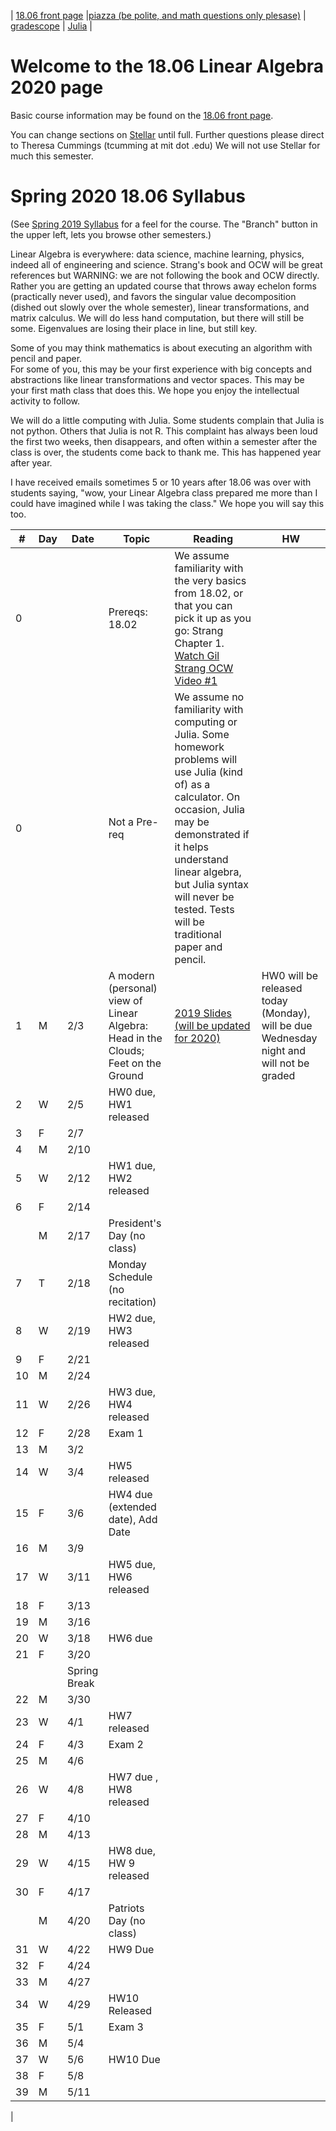 
| [18.06 front page](http://web.mit.edu/18.06)  |[piazza (be polite, and math questions only plesase)](piazza.com/mit/spring2020/1806) |
[gradescope](https://www.gradescope.com/courses/87639) |
[Julia](https://julialang.org/) |
<!-- [juliabox](http://www.juliabox.com) | -->

<!-- [VMLS text](http://vmls-book.stanford.edu/vmls.pdf) | -->
<!-- [VMLS Julia Companion](http://vmls-book.stanford.edu/vmls-julia-companion.pdf) | -->


# Welcome to the 18.06 Linear Algebra 2020 page

Basic course information may be found on the [18.06 front page](http://web.mit.edu/18.06).

You can change sections on [Stellar](https://learning-modules.mit.edu/class/index.html?uuid=/course/18/sp20/18.06#dashboard)  until full.
Further questions please direct to Theresa Cummings (tcumming at mit dot .edu)
We will not use Stellar for much this semester.

# Spring 2020 18.06 Syllabus <br>

(See [Spring 2019 Syllabus](https://github.com/mitmath/1806/blob/spring19/summaries.md) for a feel for the course.
The "Branch" button in the upper left, lets you browse other semesters.)



 Linear Algebra is everywhere: data science, machine learning, physics, indeed all of engineering and science.
Strang's book and OCW will be great references but WARNING: we are not following the book and OCW directly.
Rather you are getting an updated course that throws away echelon forms (practically never used), and favors the singular
value decomposition (dished out slowly over the whole semester), linear transformations, and matrix calculus.
We will do less hand computation, but there will still be some.  Eigenvalues are losing their place in line, but still key.


Some of you may think mathematics is about executing an algorithm with pencil and paper.  
For some of you, this may be your first experience with big concepts and abstractions
like linear transformations and vector spaces.
This may be your first math class that does this.  We hope you enjoy the intellectual activity to follow.

We will do a little computing with Julia.  Some students complain that Julia is not python.  Others that Julia
is not R.  This complaint has always been loud the first two weeks, then disappears, and often within a semester
after the class is over, the students come back to thank me.  This has happened year after year.

I have received emails sometimes  5 or 10  years after 18.06 was over with students saying, "wow, your  Linear Algebra class  prepared me more than I could have imagined while I was taking  the class."  We hope you will say this too.

|#|Day| Date |  Topic | Reading| HW |
|-|-|------|------|-----|--|
|0||| Prereqs: 18.02 |  We assume familiarity with the very basics from 18.02, or that you can pick it up as you go: Strang Chapter 1.  [Watch Gil Strang OCW Video #1](https://youtu.be/ZK3O402wf1c?t=1) |
|0||| Not a Pre-req | We assume no familiarity with computing or Julia.  Some homework problems will use Julia (kind of) as a calculator.  On occasion, Julia  may be demonstrated if it helps understand linear algebra, but Julia syntax will never be tested.  Tests will be traditional paper and pencil. |
 |1| M |2/3| A modern (personal) view of Linear Algebra: Head in the Clouds; Feet on the Ground   | [2019 Slides (will be updated for 2020)](https://docs.google.com/presentation/d/1znZ9IuK7Th3bjMRttfuCbWT1gSQmwKLtLx-XLlbjp8k/edit?usp=sharing)| HW0 will be released today (Monday), will be due Wednesday night and will not be graded|
 |2| W |2/5| HW0 due, HW1 released |
 |3| F |2/7|
|4| M |2/10|
|5| W |2/12| HW1 due, HW2 released |
|6| F |2/14|
|| M |2/17| President's Day (no class)|
|7| T |2/18| Monday Schedule (no recitation)|
|8| W |2/19| HW2 due, HW3 released |
|9| F |2/21|
|10| M |2/24|
|11| W |2/26| HW3 due, HW4 released |
|12| F |2/28| Exam 1
|13| M |3/2|
|14| W |3/4|  HW5 released |
|15| F |3/6| HW4 due (extended date), Add Date |
|16| M |3/9|
|17| W |3/11|  HW5 due, HW6 released |
|18| F |3/13|
|19| M |3/16|
|20| W |3/18|  HW6 due |
|21| F |3/20|
| | | Spring Break|
|22| M |3/30|
|23| W |4/1|  HW7  released |
|24| F |4/3| Exam 2|
|25| M |4/6|
|26| W |4/8|   HW7 due , HW8 released|
|27| F |4/10| |
|28| M |4/13|
|29| W |4/15| HW8 due, HW 9 released |
|30| F |4/17|
|  | M |4/20| Patriots Day (no class)|
|31| W |4/22| HW9 Due |
|32| F |4/24|
|33| M |4/27|
|34| W |4/29| HW10 Released |
|35| F |5/1| Exam 3|
|36| M |5/4|
|37| W |5/6| HW10 Due |
|38| F |5/8|
|39| M |5/11|









 <!-- [HW1](https://nbviewer.jupyter.org/github/mitmath/1806/blob/master/psets/pset1.ipynb) released 2/7. -->
   |


<!-- (Below still under construction.)
|Problem Set | Solutions | Due Date |
|-|-|-|
[HW0 Practice Workflow](https://nbviewer.jupyter.org/github/mitmath/1806/blob/master/psets/pset0.ipynb) || February 10, 4:55pm |
[HW1](https://nbviewer.jupyter.org/github/mitmath/1806/blob/master/psets/pset1.ipynb) | [HW1 Solutions](https://nbviewer.jupyter.org/github/mitmath/1806/blob/master/psets/pset1sol.ipynb)     | February 13, 10:55am |
[HW2](https://nbviewer.jupyter.org/github/mitmath/1806/blob/master/psets/pset2.ipynb)|[HW2 Solutions](https://nbviewer.jupyter.org/github/mitmath/1806/blob/master/psets/pset2sol.ipynb)  | February 20, 10:55am|
[HW3](https://nbviewer.jupyter.org/github/mitmath/1806/blob/master/psets/pset3.ipynb)  | [HW3 Solutions](https://nbviewer.jupyter.org/github/mitmath/1806/blob/master/psets/pset3sol.ipynb)| February 27, 10:55am |
[Practice Quiz 1](https://nbviewer.jupyter.org/github/mitmath/1806/blob/master/psets/Exam%201%20practice%20problems.ipynb)| [Solutions](https://nbviewer.jupyter.org/github/mitmath/1806/blob/master/psets/midterm_1_practice_problems.ipynb)
[HW4](https://nbviewer.jupyter.org/github/mitmath/1806/blob/master/psets/pset4.ipynb)|[HW4 Solutions](https://nbviewer.jupyter.org/github/mitmath/1806/blob/master/psets/pset4sol.ipynb)| Extended due date: March 8, 10:55am
[Quiz 1](https://github.com/mitmath/1806/raw/master/psets/quiz1-1806-S19.pdf) | [Quiz 1 Solutions](https://github.com/mitmath/1806/raw/master/psets/quiz1_solns.pdf) |
[HW5](https://nbviewer.jupyter.org/github/mitmath/1806/blob/master/psets/pset5.ipynb) |[HW5 Solutions](https://nbviewer.jupyter.org/github/mitmath/1806/blob/master/psets/pset5sol.ipynb)| March 13, 10:55am|
[HW6](https://nbviewer.jupyter.org/github/mitmath/1806/blob/master/psets/pset6.ipynb) |[HW6 Solutions](https://nbviewer.jupyter.org/github/mitmath/1806/blob/master/psets/pset6sol.ipynb)| March 20, 10:55am|
[Practice Quiz 2](https://nbviewer.jupyter.org/github/mitmath/1806/blob/master/psets/Exam%202%20Practice%20.ipynb)|[Quiz2 practice solutions](https://nbviewer.jupyter.org/github/mitmath/1806/blob/master/psets/midterm_2_practice_problems_solns.ipynb)| |
[Quiz 2](https://github.com/mitmath/1806/raw/master/psets/quiz2-1806-S19.pdf) | [Quiz 2 Solutions](https://github.com/mitmath/1806/raw/master/psets/quiz2-1806-S19_solns.pdf) |
[HW7](https://nbviewer.jupyter.org/github/mitmath/1806/blob/master/psets/pset7.ipynb) |[HW7 Solutions](https://nbviewer.jupyter.org/github/mitmath/1806/blob/master/psets/pset7sol.ipynb)| April 12, 11:59pm|
[HW8 ](https://nbviewer.jupyter.org/github/mitmath/1806/blob/master/psets/pset8.ipynb) |[HW8 Solutions](https://nbviewer.jupyter.org/github/mitmath/1806/blob/master/psets/pset8sol.ipynb) | Extended to April 19 11:59 pm|
[HW9 ](https://nbviewer.jupyter.org/github/mitmath/1806/blob/master/psets/pset9.ipynb) |[HW9 Solutions](https://nbviewer.jupyter.org/github/mitmath/1806/blob/master/psets/pset9sol.ipynb)| April 26, 11:59pm|
[Practice Quiz 3 ](https://nbviewer.jupyter.org/github/mitmath/1806/blob/master/psets/Exam%203%20Practice%20.ipynb)| [Solutions](https://nbviewer.jupyter.org/github/mitmath/1806/blob/master/psets/Exam3Practice-sol.ipynb)|
[Quiz 3](https://github.com/mitmath/1806/raw/master/psets/quiz3-1806.pdf) | [Quiz 3 Solutions](https://github.com/mitmath/1806/raw/master/psets/quiz3-1806-sol.pdf) |
[HW10](https://nbviewer.jupyter.org/github/mitmath/1806/blob/master/psets/pset10.ipynb)|[HW10 Solutions](https://nbviewer.jupyter.org/github/mitmath/1806/blob/master/psets/pset10sol.ipynb)| May 10, 11:59pm |
[Final exam practice problems](https://nbviewer.jupyter.org/github/mitmath/1806/blob/master/psets/finalpractice.ipynb)|[Final practice solutions](https://nbviewer.jupyter.org/github/mitmath/1806/blob/master/psets/finalpracticesol.ipynb)| |
[Final exam](https://nbviewer.jupyter.org/github/mitmath/1806/blob/master/psets/final.pdf)|[Final solutions](https://nbviewer.jupyter.org/github/mitmath/1806/blob/master/psets/finalsol.pdf)| |
[Sam's Inventory of past exams](https://github.com/mitmath/1806/raw/master/examinventory.pdf)|

|||||
|-|-|-|-|
|Final | May 21 9am-12pm | Johnson ice rink | Covers the semester up to Lecture 35 on May 6 (Exams 1,2 and 3, pos definite and Markov Matrices, all hws)

|Recitation Materials|
|--|
|[Linear Algebra 101](https://github.com/mitmath/1806/raw/master/recitation-materials/Linear_algebra_101.pdf)|
|[week 3 review session](https://github.com/mitmath/1806/raw/master/recitation-materials/wk3session.pdf)|
| [Andrew's recitation](https://github.com/mitmath/1806/tree/master/recitation-materials/Andrew) |
| [Kyeongsu's recitation](https://github.com/mitmath/1806/tree/master/recitation-materials/Kyeongsu) |
| [Sam's recitation](https://github.com/mitmath/1806/tree/master/recitation-materials/Sam) |
| [Sveta's recitation](https://github.com/mitmath/1806/tree/master/recitation-materials/Sveta) |
| [Zach's recitation](https://github.com/mitmath/1806/tree/master/recitation-materials/Zach)



|#|Day| Date |  Topic | Reading| HW |
|-|-|------|------|-----|--|
|0||| Prereqs: 18.02 |  We assume familiarity with the very basics, or that you can pick it up as you go (many students have): Strang Chapter 1, [VMLS](http://vmls-book.stanford.edu/vmls.pdf)  1.1-1.4, 2.1, 3.1, 6.1, 10.1 | [HW0](https://nbviewer.jupyter.org/github/mitmath/1806/blob/master/psets/pset0.ipynb) is a practice class workflow.  It is to be handed in by Sunday 2/10  at 4:55pm, but will not be graded.  <a href="https://youtu.be/NGmdBOcnBCE">Video of HW0 workflow by Jonathan Edelman who didn't quite make it to the last step</a> <a href="https://youtu.be/NGmdBOcnBCE"><img src="https://i.ytimg.com/vi/NGmdBOcnBCE/hqdefault.jpg?sqp=-oaymwEZCNACELwBSFXyq4qpAwsIARUAAIhCGAFwAQ==&rs=AOn4CLA7ZvHBB2I15pyz78RXIz5dKyH_hg"></a>  WARNING: How you download matters.  "Save LINK as" seems to always work when you download.
|0||| Not a Pre-req | We assume no familiarity with computing or Julia.  Some homework problems will use Julia (kind of) as a calculator. This is not a programming class. On occasion, Julia programming may be demonstrated if it helps understand linear algebra, but Julia syntax will never be tested.  Tests will be traditional paper and pencil. |
 |1| W|2/6| A modern (personal) view of Linear Algebra: Head in the Clouds; Feet on the Ground   | [Slides](https://docs.google.com/presentation/d/1znZ9IuK7Th3bjMRttfuCbWT1gSQmwKLtLx-XLlbjp8k/edit?usp=sharing)| [HW1](https://nbviewer.jupyter.org/github/mitmath/1806/blob/master/psets/pset1.ipynb) released 2/7.  A sample solution to a 2x2 factorization problem has been added to the end. |
|	2	|	F	|	2/8	|Linear Combinations, Vector Spaces, Elementwise Operations e.g. nonlinear neural net |  [Slides](https://docs.google.com/presentation/d/1znZ9IuK7Th3bjMRttfuCbWT1gSQmwKLtLx-XLlbjp8k/edit#slide=id.g4f6d86d03d_1_0)  Linear Combinations are mentioned already on page 1 of Strang. Vector Spaces are on page 123.   |Optional Julia Tutorial 5pm-7pm Prof. Steven Johnson 32-141|
|	3	|	M	|	2/11	|Transpose, Inverse, Block Matrices  | [Slides](https://docs.google.com/presentation/d/1znZ9IuK7Th3bjMRttfuCbWT1gSQmwKLtLx-XLlbjp8k/edit#slide=id.g4f6d86d03d_210_0) <ul> <li> A.  Transpose: 109-113 of Strang, Section 6.3.1 of VMLS.  </li> <li> B. Inverses: 83-85,89-90 of Strang, Chapters 11.1,11.2 of VMLS. </li> <li> C. Orthogonal Matrices: 233-235 of Strang, and 189 of VMLS. </li> <li> D. Block Matrices: 74 of Strang, bottom of page 179 of VMLS. </li>  </ul>|
|	4	|	W	|	2/13	|LU,QR|[Slides](https://docs.google.com/presentation/d/1znZ9IuK7Th3bjMRttfuCbWT1gSQmwKLtLx-XLlbjp8k/edit#slide=id.g4f8407bb15_279_0)<ul><li>A. LU factorization: page 563 of Strang has a table of factorizations, Section 2.6 of Strang has more computation than we will do right now (we are not doing pivots and elimination), VMLS almost mentions LU on page 208, but kind of doesn't </li> <li> B. QR factorization: Strang mentions QR a bit too quickly on page 239, VMLS in Section 10.4 </li>   </ul>| [HW1](https://nbviewer.jupyter.org/github/mitmath/1806/blob/master/psets/pset1.ipynb)  due |
|	5	|	F	|	2/15	| QR Applications| [Slides](https://docs.google.com/presentation/d/1znZ9IuK7Th3bjMRttfuCbWT1gSQmwKLtLx-XLlbjp8k/edit#slide=id.g4f8407bb15_357_0) QR is mentioned in Strang 239| [HW2](https://nbviewer.jupyter.org/github/mitmath/1806/blob/master/psets/pset2.ipynb) released 2/14.|
|	6	|	T	|	2/19 (Pres Day+1) |SVD overview, rank r format, and column space	| [Slides](https://docs.google.com/presentation/d/1znZ9IuK7Th3bjMRttfuCbWT1gSQmwKLtLx-XLlbjp8k/edit#slide=id.g4fba4ef7dd_77_0)  <li>  The SVD: Strang mentions the SVD in Chapter 7.  I find the definition in terms of AᵀA a mixed bag.  It's straightforward if you know eigenvalues, but the SVD's true identity is lost in the  eigenworld.  I will not follow the eigenworld approach. </li>|
|	7	|	W	|	2/20	|   rank k approximation, [Image Compression](https://nbviewer.jupyter.org/github/mitmath/1806/blob/master/Compressing%20an%20Image%20with%20the%20svd.ipynb), Nullspace, Column Space |[Slides](https://docs.google.com/presentation/d/1znZ9IuK7Th3bjMRttfuCbWT1gSQmwKLtLx-XLlbjp8k/edit#slide=id.g4fba4ef7dd_248_50)|HW2 due |
|	8	|	F	|	2/22	| SVD full form | [Slides](https://docs.google.com/presentation/d/1znZ9IuK7Th3bjMRttfuCbWT1gSQmwKLtLx-XLlbjp8k/edit#slide=id.g4fba4ef7dd_325_1) [HW3](https://nbviewer.jupyter.org/github/mitmath/1806/blob/master/psets/pset3.ipynb) released 2/21.
|	9	|	M	|	2/25	|review|
|	10	|	W	|	2/27	| guest lecturer [Sam Turton](https://math.mit.edu/directory/profile.php?pid=1732) projections| [Slides](https://docs.google.com/presentation/d/1znZ9IuK7Th3bjMRttfuCbWT1gSQmwKLtLx-XLlbjp8k/edit#slide=id.g523a8d570c_37_0) Section 4.2 of Strang|shorter HW 3 due|
|	11	|	F	|	3/1	| **Exam 1** Walker, during lecture hour (ends 11:55am as another class is entering for an exam  and we must be respectful),  closed book, includes material up to Friday 2/22,  grades visible probably in 24 hours,  no exam makeup (paper alternative - once per semester for emergencies, grade approximate cutoffs available monday) |
|	12	|	M	|	3/4	| Linear Independence, Span, Basis| [Slides ](https://docs.google.com/presentation/d/1znZ9IuK7Th3bjMRttfuCbWT1gSQmwKLtLx-XLlbjp8k/edit#slide=id.g523a8d570c_37_5)Section 3.4 of Strang, 5.1-5.3 of VMLS |
|	13	|	W	|	3/6	| The Complete Solution to Ax=b| [Slides](https://docs.google.com/presentation/d/1znZ9IuK7Th3bjMRttfuCbWT1gSQmwKLtLx-XLlbjp8k/edit#slide=id.g51fe9f1957_24_0)Section 3.3 of Strang |HW 4 due|
|	14	|	F	|	3/8 (add date)	|Intuition on what a Matrix is deep down, the Four Fundamental Subspaces, Orthonormal Bases| [Slides](https://docs.google.com/presentation/d/1znZ9IuK7Th3bjMRttfuCbWT1gSQmwKLtLx-XLlbjp8k/edit#slide=id.g51fe9f1957_59_76) Section 3.5, 4.4 of Strang |
|	15	|	M	|	3/11	| Orthonormal Subspaces | [Slides](https://docs.google.com/presentation/d/1znZ9IuK7Th3bjMRttfuCbWT1gSQmwKLtLx-XLlbjp8k/edit#slide=id.g51fe9f1957_59_121) Section 4.1 of Strang |
|	16	|	W	|	3/13	| Completion of Chapters 1 through 4 of Strang based on SVD rather than elimination.  Note: only the svd has been assumed and everything else was proved in this class.| [Slides](https://docs.google.com/presentation/d/1znZ9IuK7Th3bjMRttfuCbWT1gSQmwKLtLx-XLlbjp8k/edit#slide=id.g5283288fb6_268_5)|HW 5 due|
|	17	|	F	|	3/15	| Linear Transformations and Matrix Calculus | [Slides](https://docs.google.com/presentation/d/1znZ9IuK7Th3bjMRttfuCbWT1gSQmwKLtLx-XLlbjp8k/edit#slide=id.g5283288fb6_268_0) Section 8.1 of Strang |
|	18	|	M	|	3/18	| Linear Transformations and Matrix Calculus Continued | [Slides](https://docs.google.com/presentation/d/1znZ9IuK7Th3bjMRttfuCbWT1gSQmwKLtLx-XLlbjp8k/edit#slide=id.g54c2f1d34e_123_0) |
|	19	|	W	|	3/20	| Determinants |[Slides](https://docs.google.com/presentation/d/1znZ9IuK7Th3bjMRttfuCbWT1gSQmwKLtLx-XLlbjp8k/edit#slide=id.g5446ee59a2_262_0) 5.1 of Strang |HW 6 due|
|	20	|	F	|	3/22 (Spring Break next week)	| Guest Lecturer [Zachary Remscrim](https://math.mit.edu/directory/profile.php?pid=1952): Permutations and Cofactors | [Slides](https://docs.google.com/presentation/d/1znZ9IuK7Th3bjMRttfuCbWT1gSQmwKLtLx-XLlbjp8k/edit#slide=id.g5446ee59a2_347_0) 5.2 of Strang|
|	21	|	M	|	4/1	| Applications of Determinants| [Slides](https://docs.google.com/presentation/d/1znZ9IuK7Th3bjMRttfuCbWT1gSQmwKLtLx-XLlbjp8k/edit#slide=id.g55faa85cad_78_3)
|	22	|	W	|	4/3	|review|||
|	23	|	F	|	4/5	| **Exam 2** (includes material up to Friday March 22) |
|	24	|	M	|	4/8	| Cofactors and Cramer's Rule | [Slides](https://docs.google.com/presentation/d/1znZ9IuK7Th3bjMRttfuCbWT1gSQmwKLtLx-XLlbjp8k/edit#slide=id.g57c9828bc0_13_43) Strang 5.2, 5.3
|	25	|	W	|	4/10	|Inverses and Volumes| [Slides](https://docs.google.com/presentation/d/1znZ9IuK7Th3bjMRttfuCbWT1gSQmwKLtLx-XLlbjp8k/edit#slide=id.g57e4cd3ac9_0_48)  Strang 5.2,5.3
|	26	|	F	|	4/12 (CPW. Pats Day next Monday)	| Hypercubes, Maps, and Jacobians |[Slides](https://docs.google.com/presentation/d/1znZ9IuK7Th3bjMRttfuCbWT1gSQmwKLtLx-XLlbjp8k/edit#slide=id.g57e4cd3ac9_0_73)  Completion up to Chapter 5 of Strang|HW 7 Due|
|	27	|	W	|	4/17	|Eigenvalues |[Slides](https://docs.google.com/presentation/d/1znZ9IuK7Th3bjMRttfuCbWT1gSQmwKLtLx-XLlbjp8k/edit#slide=id.g5810e9ab8b_417_0)  [Interactive Eigenvectors](https://nbviewer.jupyter.org/github/mitmath/1806/blob/master/materials/Action%20of%20a%20matrix%20and%20eigenvectors.ipynb) Strang 6.1|
|	28	|	F	|	4/19	| Hand Computation of Eigenvalues/Eigenvectors Special Cases |[Slides](https://docs.google.com/presentation/d/1znZ9IuK7Th3bjMRttfuCbWT1gSQmwKLtLx-XLlbjp8k/edit#slide=id.g5122562dff_73_0)Strang 6.2|HW 8 due|
|	29	|	M	|	4/22	|Diagonalizing|[Slides](https://docs.google.com/presentation/d/1znZ9IuK7Th3bjMRttfuCbWT1gSQmwKLtLx-XLlbjp8k/edit#slide=id.g5122562dff_15_15) Strang 6.2|
|	30	|	W	|	4/24 (Drop date tomorrow)	| Differential Equations: Guest Lecture David Sanders |[Slides](https://docs.google.com/presentation/d/1znZ9IuK7Th3bjMRttfuCbWT1gSQmwKLtLx-XLlbjp8k/edit#slide=id.g56d1fbeb37_69_0) Strang 6.3|
|	31	|	F	|	4/26	|Symmetric Matrices and Diagonalizing | [Slides](https://docs.google.com/presentation/d/1znZ9IuK7Th3bjMRttfuCbWT1gSQmwKLtLx-XLlbjp8k/edit#slide=id.g56e77651a0_283_0) Strang 6.4,|HW9 Due|
|	32	|	M	|	4/29	|Markov Matrices|[Slides](https://docs.google.com/presentation/d/1znZ9IuK7Th3bjMRttfuCbWT1gSQmwKLtLx-XLlbjp8k/edit#slide=id.g56e77651a0_283_53)  Strang 10.3|
|	33	|	W	|	5/1	|review|
|	34	|	F	|	5/3	|**Exam 3** covers material up to Lecture 31 |
|	35	|	M	|	5/6	|Positive Definite Matrices | [Slides](https://docs.google.com/presentation/d/1znZ9IuK7Th3bjMRttfuCbWT1gSQmwKLtLx-XLlbjp8k/edit#slide=id.g5724e911eb_244_0) Strang 6.5 |
|	36	|	W	|	5/8	|Semidef + Why divide by  n-1 in sample variance?| [Slides](https://docs.google.com/presentation/d/1znZ9IuK7Th3bjMRttfuCbWT1gSQmwKLtLx-XLlbjp8k/edit#slide=id.g5724e911eb_334_41) [why n-1 in sample variance notebook?](https://nbviewer.jupyter.org/github/stevengj/1806/blob/spring18/lectures/Sample%20Variance%20division%20by%20n-1.ipynb)|
|	37	|	F	|	5/10	| Statistics and Principal Components | [Slides](https://docs.google.com/presentation/d/1znZ9IuK7Th3bjMRttfuCbWT1gSQmwKLtLx-XLlbjp8k/edit#slide=id.g5724e911eb_332_0) Strang 7.2 and Parts of 12|  HW 10 Due|
|	38	|	M	|	5/13	| Complex Matrices and the Discrete Fourier Transform  | Strang Chapter 9  |
|	39	|	W	|	5/15	| Linear Transformations of Corgis and more fun and  some of Strang Chapter 11  |





# Spring 2019 [18.06](https://web.mit.edu/18.06/www/) Lecture Summaries <br>
 [Prof. Alan Edelman](http://math.mit.edu/~edelman)


I have replaced summaries with lecture slides.
It is unlikely that old videos or other notes will be enough to learn this semester's 18.06. We recommend attending lectures but will post class slides  as a guide.

(You can also look at summaries from [Fall 2017](https://github.com/stevengj/1806/blob/fall17/summaries.md) and [Spring 2018](https://github.com/stevengj/1806/blob/spring18/summaries.md) but this is not the same class.)


Further Topics we will cover are:  
<ul>
<li> Matrix Calculus, gradients  </li>
<li> Bases </li>
<li> Least Squares </li>
<li> Applications </li>
<li> Determinants </li>
<li> Eigenvalues </li>
<li> Markov Matrices </li>
<li> Positive Definite Matrices </li>
<li> Linear Transformations </li>
</ul> -->
